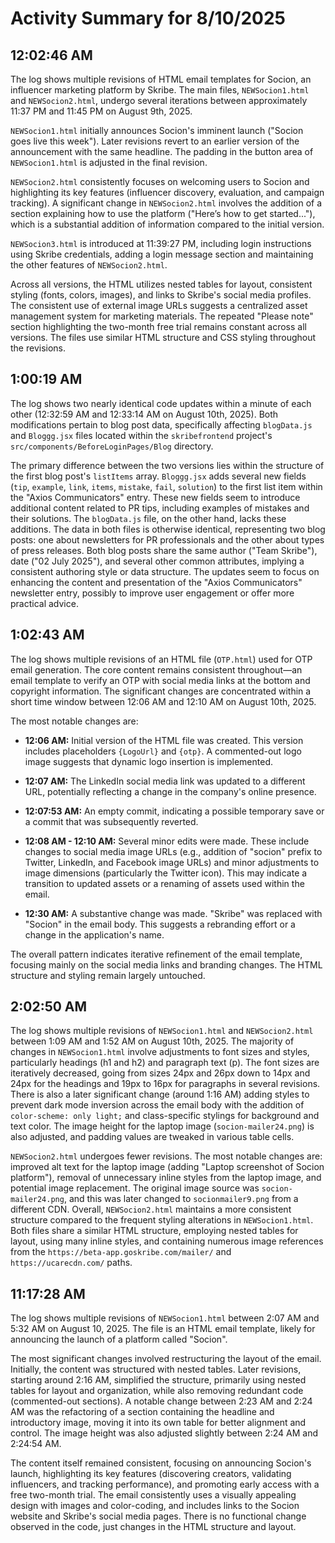 # Activity Summary for 8/10/2025

## 12:02:46 AM
The log shows multiple revisions of HTML email templates for Socion, an influencer marketing platform by Skribe.  The main files, `NEWSocion1.html` and `NEWSocion2.html`,  undergo several iterations between approximately 11:37 PM and 11:45 PM on August 9th, 2025.

`NEWSocion1.html` initially announces Socion's imminent launch ("Socion goes live this week"). Later revisions revert to an earlier version of the announcement with the same headline. The padding in the button area of `NEWSocion1.html` is adjusted in the final revision.


`NEWSocion2.html` consistently focuses on welcoming users to Socion and highlighting its key features (influencer discovery, evaluation, and campaign tracking).  A significant change in `NEWSocion2.html` involves the addition of a section explaining how to use the platform ("Here’s how to get started..."), which is a substantial addition of information compared to the initial version.

`NEWSocion3.html` is introduced at 11:39:27 PM, including login instructions using Skribe credentials, adding a login message section and maintaining the other features of `NEWSocion2.html`.

Across all versions, the HTML utilizes nested tables for layout, consistent styling (fonts, colors, images), and links to Skribe's social media profiles.  The consistent use of external image URLs suggests a centralized asset management system for marketing materials.  The repeated "Please note" section highlighting the two-month free trial remains constant across all versions.  The files use similar HTML structure and CSS styling throughout the revisions.


## 1:00:19 AM
The log shows two nearly identical code updates within a minute of each other (12:32:59 AM and 12:33:14 AM on August 10th, 2025). Both modifications pertain to blog post data, specifically affecting `blogData.js` and `Bloggg.jsx` files located within the `skribefrontend` project's `src/components/BeforeLoginPages/Blog` directory.

The primary difference between the two versions lies within the structure of the first blog post's `listItems` array.  `Bloggg.jsx` adds several new fields (`tip`, `example`, `link`, `items`, `mistake`, `fail`, `solution`) to the first list item within the "Axios Communicators" entry.  These new fields seem to introduce additional content related to PR tips, including examples of mistakes and their solutions.  The `blogData.js` file, on the other hand, lacks these additions.  The data in both files is otherwise identical, representing two blog posts: one about newsletters for PR professionals and the other about types of press releases. Both blog posts share the same author ("Team Skribe"), date ("02 July 2025"), and several other common attributes, implying a consistent authoring style or data structure.  The updates seem to focus on enhancing the content and presentation of the "Axios Communicators" newsletter entry,  possibly to improve user engagement or offer more practical advice.


## 1:02:43 AM
The log shows multiple revisions of an HTML file (`OTP.html`) used for OTP email generation.  The core content remains consistent throughout—an email template to verify an OTP with social media links at the bottom and copyright information.  The significant changes are concentrated within a short time window between 12:06 AM and 12:10 AM on August 10th, 2025.

The most notable changes are:

* **12:06 AM:** Initial version of the HTML file was created. This version includes placeholders `{LogoUrl}` and `{otp}`.  A commented-out logo image suggests that dynamic logo insertion is implemented.

* **12:07 AM:** The LinkedIn social media link was updated to a different URL, potentially reflecting a change in the company's online presence.

* **12:07:53 AM:**  An empty commit, indicating a possible temporary save or a commit that was subsequently reverted.

* **12:08 AM - 12:10 AM:** Several minor edits were made. These include changes to social media image URLs (e.g., addition of "socion" prefix to Twitter, LinkedIn, and Facebook image URLs) and minor adjustments to image dimensions (particularly the Twitter icon).  This may indicate a transition to updated assets or a renaming of assets used within the email.

* **12:30 AM:**  A substantive change was made.  "Skribe" was replaced with "Socion" in the email body. This suggests a rebranding effort or a change in the application's name.


The overall pattern indicates iterative refinement of the email template, focusing mainly on the social media links and branding changes. The HTML structure and styling remain largely untouched.


## 2:02:50 AM
The log shows multiple revisions of `NEWSocion1.html` and `NEWSocion2.html` between 1:09 AM and 1:52 AM on August 10th, 2025.  The majority of changes in `NEWSocion1.html` involve adjustments to font sizes and styles, particularly headings (h1 and h2) and paragraph text (p).  The font sizes are iteratively decreased, going from sizes 24px and 26px down to 14px and 24px for the headings and 19px to 16px for paragraphs in several revisions.  There is also a later significant change (around 1:16 AM) adding styles to prevent dark mode inversion across the email body with the addition of  `color-scheme: only light;` and class-specific stylings for background and text color.  The image height for the laptop image (`socion-mailer24.png`) is also adjusted, and padding values are tweaked in various table cells.

`NEWSocion2.html` undergoes fewer revisions.  The most notable changes are: improved alt text for the laptop image (adding "Laptop screenshot of Socion platform"), removal of unnecessary inline styles from the laptop image, and potential image replacement. The original image source was `socion-mailer24.png`, and this was later changed to `socionmailer9.png` from a different CDN.  Overall,  `NEWSocion2.html` maintains a more consistent structure compared to the frequent styling alterations in `NEWSocion1.html`.  Both files share a similar HTML structure, employing nested tables for layout, using many inline styles, and  containing numerous image references from the `https://beta-app.goskribe.com/mailer/` and `https://ucarecdn.com/` paths.


## 11:17:28 AM
The log shows multiple revisions of `NEWSocion1.html` between 2:07 AM and 5:32 AM on August 10, 2025.  The file is an HTML email template, likely for announcing the launch of a platform called "Socion".

The most significant changes involved restructuring the layout of the email.  Initially, the content was structured with nested tables.  Later revisions, starting around 2:16 AM, simplified the structure, primarily using nested tables for layout and organization, while also removing redundant code (commented-out sections).  A notable change between 2:23 AM and 2:24 AM was the refactoring of a section containing the headline and introductory image, moving it into its own table for better alignment and control.  The image height was also adjusted slightly between 2:24 AM and 2:24:54 AM.

The content itself remained consistent, focusing on announcing Socion's launch, highlighting its key features (discovering creators, validating influencers, and tracking performance), and promoting early access with a free two-month trial.  The email consistently uses a visually appealing design with images and color-coding,  and includes links to the Socion website and Skribe's social media pages. There is no functional change observed in the code, just changes in the HTML structure and layout.
